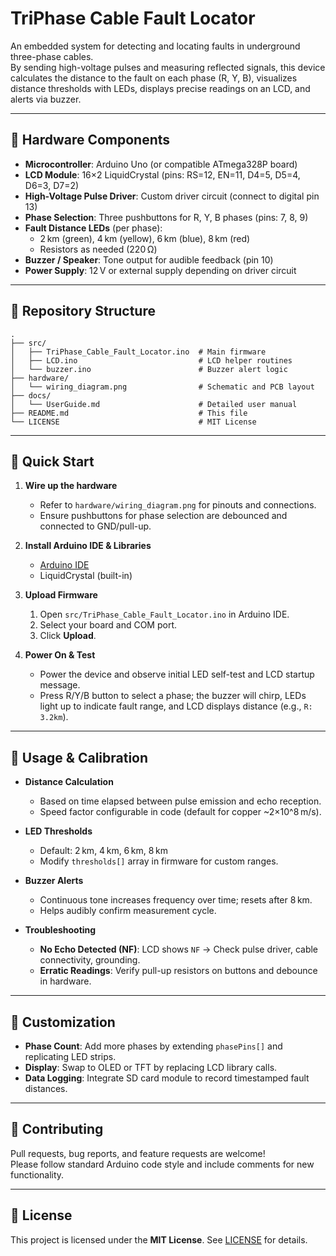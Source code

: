 # TriPhase Cable Fault Locator

An embedded system for detecting and locating faults in underground three-phase cables.  
By sending high-voltage pulses and measuring reflected signals, this device calculates the distance to the fault on each phase (R, Y, B), visualizes distance thresholds with LEDs, displays precise readings on an LCD, and alerts via buzzer.

---

## 🔧 Hardware Components

- **Microcontroller**: Arduino Uno (or compatible ATmega328P board)  
- **LCD Module**: 16×2 LiquidCrystal (pins: RS=12, EN=11, D4=5, D5=4, D6=3, D7=2)  
- **High-Voltage Pulse Driver**: Custom driver circuit (connect to digital pin 13)  
- **Phase Selection**: Three pushbuttons for R, Y, B phases (pins: 7, 8, 9)  
- **Fault Distance LEDs** (per phase):
  - 2 km (green), 4 km (yellow), 6 km (blue), 8 km (red)  
  - Resistors as needed (220 Ω)  
- **Buzzer / Speaker**: Tone output for audible feedback (pin 10)  
- **Power Supply**: 12 V or external supply depending on driver circuit  

---

## 📂 Repository Structure

```
.
├── src/
│   ├── TriPhase_Cable_Fault_Locator.ino  # Main firmware
│   ├── LCD.ino                           # LCD helper routines
│   └── buzzer.ino                        # Buzzer alert logic
├── hardware/
│   └── wiring_diagram.png                # Schematic and PCB layout
├── docs/
│   └── UserGuide.md                      # Detailed user manual
├── README.md                             # This file
└── LICENSE                               # MIT License
```

---

## 🚀 Quick Start

1. **Wire up the hardware**  
   - Refer to `hardware/wiring_diagram.png` for pinouts and connections.  
   - Ensure pushbuttons for phase selection are debounced and connected to GND/pull-up.

2. **Install Arduino IDE & Libraries**  
   - [Arduino IDE](https://www.arduino.cc/en/software)  
   - LiquidCrystal (built-in)

3. **Upload Firmware**  
   1. Open `src/TriPhase_Cable_Fault_Locator.ino` in Arduino IDE.  
   2. Select your board and COM port.  
   3. Click **Upload**.

4. **Power On & Test**  
   - Power the device and observe initial LED self-test and LCD startup message.  
   - Press R/Y/B button to select a phase; the buzzer will chirp, LEDs light up to indicate fault range, and LCD displays distance (e.g., `R: 3.2km`).

---

## 📝 Usage & Calibration

- **Distance Calculation**  
  - Based on time elapsed between pulse emission and echo reception.  
  - Speed factor configurable in code (default for copper ~2×10^8 m/s).

- **LED Thresholds**  
  - Default: 2 km, 4 km, 6 km, 8 km  
  - Modify `thresholds[]` array in firmware for custom ranges.

- **Buzzer Alerts**  
  - Continuous tone increases frequency over time; resets after 8 km.  
  - Helps audibly confirm measurement cycle.

- **Troubleshooting**  
  - **No Echo Detected (NF)**: LCD shows `NF` → Check pulse driver, cable connectivity, grounding.  
  - **Erratic Readings**: Verify pull-up resistors on buttons and debounce in hardware.

---

## 🎯 Customization

- **Phase Count**: Add more phases by extending `phasePins[]` and replicating LED strips.  
- **Display**: Swap to OLED or TFT by replacing LCD library calls.  
- **Data Logging**: Integrate SD card module to record timestamped fault distances.

---

## 🤝 Contributing

Pull requests, bug reports, and feature requests are welcome!  
Please follow standard Arduino code style and include comments for new functionality.

---

## 📄 License

This project is licensed under the **MIT License**. See [LICENSE](LICENSE) for details.
